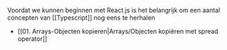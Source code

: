 Voordat we kunnen beginnen met React.js is het belangrijk om een aantal concepten van [[Typescript]] nog eens te herhalen
- [[01. Arrays-Objecten kopieren|Arrays/Objecten kopiëren met spread operator]] 